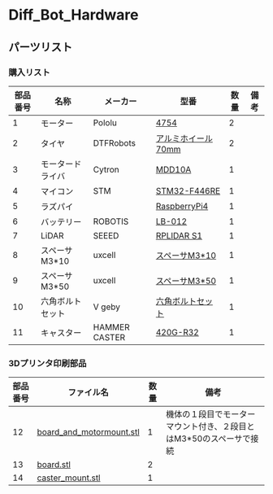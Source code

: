 # Diff_Bot_Hardware

## パーツリスト

### 購入リスト

| 部品番号 | 名称               | メーカー  | 型番 | 数量 | 備考 |
|----------|--------------------|-----------|------|------|------|
|1         | モーター           | Pololu    | [4754](https://store.shopping.yahoo.co.jp/suzakulab/pololu-4754.html) | 2 |  ||
|2         | タイヤ             | DTFRobots | [アルミホイール70mm](https://store.shopping.yahoo.co.jp/suzakulab/gtf-aw-70.html)| 2 |  ||
|3         | モータードライバ   | Cytron    | [MDD10A](https://store.shopping.yahoo.co.jp/suzakulab/cytron-mdd10a.html) | 1 | ||
|4         | マイコン           | STM       | [STM32-F446RE](https://akizukidenshi.com/catalog/g/gM-10176/) | 1 |||
|5         | ラズパイ           |           | [RaspberryPi4](https://www.amazon.co.jp/Raspberry-RAM%EF%BC%89Broadcom-quad-core-Cortex-A72-Bluetooth5-0/dp/B09PTNF8YZ/ref=sr_1_3_sspa?__mk_ja_JP=%E3%82%AB%E3%82%BF%E3%82%AB%E3%83%8A&crid=3YJDQ955SE5W&keywords=raspberry%2Bpi%2B4%2Bmodel%2Bb&qid=1671864742&sprefix=raspberry%2Bpi4%2Bmodelb%2Caps%2C309&sr=8-3-spons&spLa=ZW5jcnlwdGVkUXVhbGlmaWVyPUFZM1pSNUZNOEdSTTEmZW5jcnlwdGVkSWQ9QTAwNjI2MjJBRzVYRkRGMTM2WFYmZW5jcnlwdGVkQWRJZD1BMURMQzRFOVc5RUJMMCZ3aWRnZXROYW1lPXNwX2F0ZiZhY3Rpb249Y2xpY2tSZWRpcmVjdCZkb05vdExvZ0NsaWNrPXRydWU&th=1)| 1 |  ||
|6         | バッテリー         | ROBOTIS   | [LB-012](https://e-shop.robotis.co.jp/product.php?id=169) | 1 |  |||
|7         | LiDAR              | SEEED     | [RPLIDAR S1](https://www.amazon.co.jp/%E3%83%AC%E3%83%BC%E3%82%B6%E3%83%BC%E3%82%B9%E3%82%AD%E3%83%A3%E3%83%8A%E3%83%BC-%E3%82%A2%E3%82%A6%E3%83%88%E3%83%89%E3%82%A2%E4%BD%BF%E7%94%A8%E5%8F%AF%E8%83%BD-360%E5%BA%A6%E5%85%A8%E6%96%B9%E5%90%91%E3%82%B9%E3%82%AD%E3%83%A3%E3%83%B3-Standard-%E9%80%8F%E6%98%8E%E3%82%AC%E3%83%A9%E3%82%B9%E8%AA%8D%E8%AD%98%E8%83%BD%E5%8A%9B/dp/B07RL5BYQK/ref=sr_1_1?__mk_ja_JP=%E3%82%AB%E3%82%BF%E3%82%AB%E3%83%8A&crid=2VGMWD31BB1UX&keywords=rplidar%2Bs1&qid=1671865769&sprefix=rplidar%2Bs%2Caps%2C323&sr=8-1&th=1)  | 1 | ||
|8         | スペーサM3*10      | uxcell    | [スペーサM3*10](https://www.amazon.co.jp/gp/product/B00AQTWIIM/ref=ewc_pr_img_3?smid=AANM8PRMV1MBN&psc=1) | 1 |  ||||
|9         | スペーサM3*50      | uxcell    | [スペーサM3*50](https://www.amazon.co.jp/gp/product/B01IMU5EAA/ref=ewc_pr_img_4?smid=AANM8PRMV1MBN&psc=1) | 1 | ||||
|10        | 六角ボルトセット   | V geby    | [六角ボルトセット](https://www.amazon.co.jp/gp/product/B07S3GHXRV/ref=ewc_pr_img_2?smid=A1SZOA9085T7AX&psc=1) | 1 | ||||
|11        | キャスター         | HAMMER CASTER | [420G-R32](https://www.monotaro.com/p/0221/2777/?utm_id=g_pla&utm_medium=cpc&utm_source=google&utm_campaign=246-833-4061_17669658146_shopping&utm_content=&utm_term=pmax&gclid=Cj0KCQiA45qdBhD-ARIsAOHbVdFiZ4tfOF5IuPFscotzQaDlSBXlgcuSK-jGnNhZ9vtlxWfo9RiQ1vQaAkYpEALw_wcB) | 1 |  ||

### 3Dプリンタ印刷部品

| 部品番号 | ファイル名         | 数量 | 備考 |
|----------|--------------------|------|------|
|12        | [board_and_motormount.stl](https://github.com/takagon-dynamics/Diff_Bot_Hardware/blob/main/3d_cad_data/board_and_motormount.stl)| 1 | 機体の１段目でモーターマウント付き、２段目とはM3*50のスペーサで接続 |
|13        | [board.stl](https://github.com/takagon-dynamics/Diff_Bot_Hardware/blob/main/3d_cad_data/board_and_motormount.stl)| 2 ||
|14        | [caster_mount.stl](https://github.com/takagon-dynamics/Diff_Bot_Hardware/blob/main/3d_cad_data/caster_mount.stl) | 1 ||